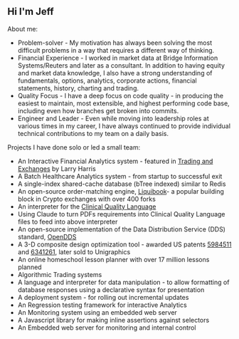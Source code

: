 ## Hi I'm Jeff

About me:

* Problem-solver - My motivation has always been solving the most difficult problems in a way that requires a different way of thinking.
* Financial Experience - I worked in market data at Bridge Information Systems/Reuters and later as a consultant.  In addition to having equity and market data knowledge,  I also have a strong understanding of fundamentals, options, analytics, corporate actions, financial statements, history, charting and trading.
* Quality Focus - I have a deep focus on code quality - in producing the easiest to maintain, most extensible, and highest performing code base, including even how branches get broken into commits.
* Engineer and Leader - Even while moving into leadership roles at various times in my career, I have always continued to provide individual technical contributions to my team on a daily basis.

Projects I have done solo or led a small team:

* An Interactive Financial Analytics system - featured in [Trading and Exchanges](https://www.amazon.com/Trading-Exchanges-Market-Microstructure-Practitioners/dp/0195144708) by Larry Harris
* A Batch Healthcare Analytics system - from startup to successful exit
* A single-index shared-cache database (bTree indexed) similar to Redis
* An open-source order-matching engine, [Liquibook](https://github.com/enewhuis/liquibook)- a popular building block in Crypto exchanges with over 400 forks
* An interpreter for the [Clinical Quality Language](https://cql.hl7.org/)
* Using Claude to turn PDFs requirements into Clinical Quality Language files to feed into above interpreter
* An open-source implementation of the Data Distribution Service (DDS) standard, [OpenDDS](https://github.com/OpenDDS/OpenDDS)
* A 3-D composite design optimization tool - awarded US patents [5984511](https://github.com/iamtheschmitzer/iamtheschmitzer/blob/main/5984511.pdf) and [6341261](https://github.com/iamtheschmitzer/iamtheschmitzer/blob/main/6341261.pdf), later sold to Unigraphics
* An online homeschool lesson planner with over 17 million lessons planned
* Algorithmic Trading systems
* A language and interpreter for data manipulation - to allow formatting of database responses using a declarative syntax for presentation
* A deployment system - for rolling out incremental updates
* An Regression testing framework for interactive Analytics
* An Monitoring system using an embedded web server
* A Javascript library for making inline assertions against selectors
* An Embedded web server for monitoring and internal control
